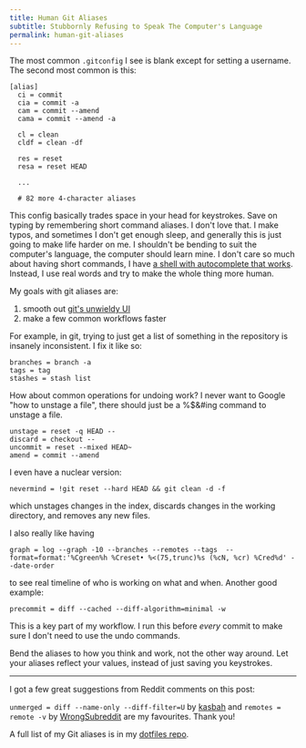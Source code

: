 ```yaml
---
title: Human Git Aliases
subtitle: Stubbornly Refusing to Speak The Computer's Language
permalink: human-git-aliases
---
```


The most common `.gitconfig` I see is blank except for setting a username. The second most common is this:

```
[alias]
  ci = commit
  cia = commit -a
  cam = commit --amend
  cama = commit --amend -a

  cl = clean
  cldf = clean -df

  res = reset
  resa = reset HEAD

  ...

  # 82 more 4-character aliases
```

This config basically trades space in your head for keystrokes. Save on typing by remembering short command aliases. I don't love that. I make typos, and sometimes I don't get enough sleep, and generally this is just going to make life harder on me. I shouldn't be bending to suit the computer's language, the computer should learn mine. I don't care so much about having short commands, I have [a shell with autocomplete that works](http://fishshell.com/). Instead, I use real words and try to make the whole thing more human.

My goals with git aliases are:

1. smooth out [git's unwieldy UI](http://stevelosh.com/blog/2013/04/git-koans/)
2. make a few common workflows faster

For example, in git, trying to just get a list of something in the repository is insanely inconsistent. I fix it like so:

```
branches = branch -a
tags = tag
stashes = stash list
```

How about common operations for undoing work? I never want to Google "how to unstage a file", there should just be a %$&#ing command to unstage a file.

```
unstage = reset -q HEAD --
discard = checkout --
uncommit = reset --mixed HEAD~
amend = commit --amend
```

I even have a nuclear version:

```
nevermind = !git reset --hard HEAD && git clean -d -f
```

which unstages changes in the index, discards changes in the working directory, and removes any new files.

I also really like having

```
graph = log --graph -10 --branches --remotes --tags  --format=format:'%Cgreen%h %Creset• %<(75,trunc)%s (%cN, %cr) %Cred%d' --date-order
```

to see real timeline of who is working on what and when. Another good example:

```
precommit = diff --cached --diff-algorithm=minimal -w
```

This is a key part of my workflow. I run this before _every_ commit to make sure I don't need to use the undo commands.

Bend the aliases to how you think and work, not the other way around. Let your aliases reflect your values, instead of just saving you keystrokes.


---

I got a few great suggestions from Reddit comments on this post:

`unmerged = diff --name-only --diff-filter=U` by [kasbah](https://www.reddit.com/user/kasbah) and `remotes = remote -v` by [WrongSubreddit](https://www.reddit.com/user/WrongSubreddit) are my favourites. Thank you!

A full list of my Git aliases is in my [dotfiles repo](https://github.com/gggritso/dotfiles/blob/master/gitconfig.symlink).
